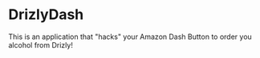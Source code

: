 # DrizlyDash
This is an application that "hacks" your Amazon Dash Button to order you alcohol from Drizly! 
